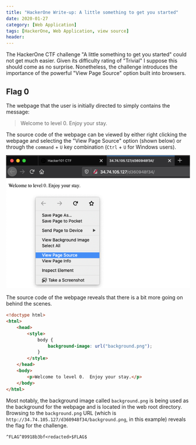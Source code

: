 ```yaml
---
title: "HackerOne Write-up: A little something to get you started"
date: 2020-01-27
category: [Web Application]
tags: [HackerOne, Web Application, view source]
header:
---
```


The HackerOne CTF challenge "A little something to get you started" could not get much easier. Given its difficulty rating of "Trivial" I suppose this should come as no surprise. Nonetheless, the challenge introduces the importance of the powerful "View Page Source" option built into browsers.

## Flag 0
The webpage that the user is initially directed to simply contains the message:

> Welcome to level 0. Enjoy your stay.

The source code of the webpage can be viewed by either right clicking the webpage and selecting the "View Page Source" option (shown below) or through the `command` + `U` key combination (`Ctrl` + `U` for Windows users).

![view_source](/assets/images/h1/littlesomething/view_source.png)

The source code of the webpage reveals that there is a bit more going on behind the scenes.

```HTML
<!doctype html>
<html>
	<head>
		<style>
			body {
				background-image: url("background.png");
			}
		</style>
	</head>
	<body>
		<p>Welcome to level 0.  Enjoy your stay.</p>
	</body>
</html>
```

Most notably, the background image called `background.png` is being used as the background for the webpage and is located in the web root directory. Browsing to the `background.png` URL (which is `http://34.74.105.127/d360948f34/background.png`, in this example) reveals the flag for the challenge.

```
^FLAG^89918b3bf<redacted>$FLAG$
```
